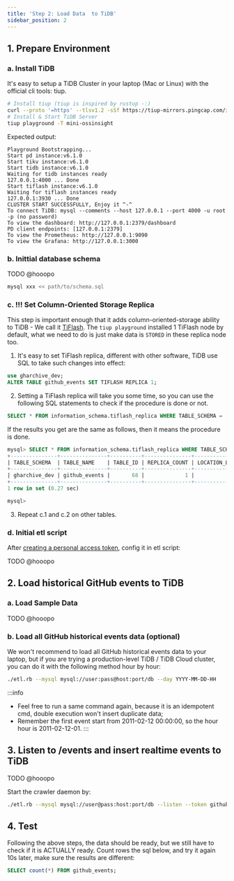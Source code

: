 ```yaml
---
title: 'Step 2: Load Data  to TiDB'
sidebar_position: 2
---
```


## 1. Prepare Environment

### a. Install TiDB
It's easy to setup a TiDB Cluster in your laptop (Mac or Linux) with the official cli tools: tiup.

```bash
# Install tiup (tiup is inspired by rustup -:)
curl --proto '=https' --tlsv1.2 -sSf https://tiup-mirrors.pingcap.com/install.sh | sh
# Install & Start TiDB Server
tiup playground -T mini-ossinsight
```

Expected output:
```
Playground Bootstrapping...
Start pd instance:v6.1.0
Start tikv instance:v6.1.0
Start tidb instance:v6.1.0
Waiting for tidb instances ready
127.0.0.1:4000 ... Done
Start tiflash instance:v6.1.0
Waiting for tiflash instances ready
127.0.0.1:3930 ... Done
CLUSTER START SUCCESSFULLY, Enjoy it ^-^
To connect TiDB: mysql --comments --host 127.0.0.1 --port 4000 -u root -p (no password)
To view the dashboard: http://127.0.0.1:2379/dashboard
PD client endpoints: [127.0.0.1:2379]
To view the Prometheus: http://127.0.0.1:9090
To view the Grafana: http://127.0.0.1:3000
```

### b. Inittial database schema

TODO @hooopo

```bash
mysql xxx << path/to/schema.sql
```

### c. !!! Set Column-Oriented Storage Replica

This step is important enough that it adds column-oriented-storage ability to TiDB - We call it [TiFlash](https://docs.pingcap.com/tidb/dev/tiflash-overview). The `tiup playground` installed 1 TiFlash node by default, what we need to do is just make data is `STORED` in these replica node too.

1. It's easy to set TiFlash replica, different with other software, TiDB use SQL to take such changes into effect:

```sql
use gharchive_dev;
ALTER TABLE github_events SET TIFLASH REPLICA 1;
```

2. Setting a TiFlash replica will take you some time, so you can use the following SQL statements to check if the procedure is done or not.

```sql
SELECT * FROM information_schema.tiflash_replica WHERE TABLE_SCHEMA = 'gharchive_dev' and TABLE_NAME = 'github_events';
```

If the results you get are the same as follows, then it means the procedure is done.

```sql
mysql> SELECT * FROM information_schema.tiflash_replica WHERE TABLE_SCHEMA = 'gharchive_dev' and TABLE_NAME = 'github_events';
+---------------+---------------+----------+---------------+-----------------+-----------+----------+
| TABLE_SCHEMA  | TABLE_NAME    | TABLE_ID | REPLICA_COUNT | LOCATION_LABELS | AVAILABLE | PROGRESS |
+---------------+---------------+----------+---------------+-----------------+-----------+----------+
| gharchive_dev | github_events |       68 |             1 |                 |         1 |        1 |
+---------------+---------------+----------+---------------+-----------------+-----------+----------+
1 row in set (0.27 sec)

mysql>
```

3. Repeat c.1 and c.2 on other tables.

### d. Initial etl script

After [creating a personal access token](/workshop/mini-ossinsight/step-by-step/find-data-source#creating-a-personal-access-token), config it in etl script:

TODO @hooopo


## 2. Load historical GitHub events to TiDB

### a. Load Sample Data

TODO @hooopo

### b. Load all GitHub historical events data (optional)

We won't recommend to load all GitHub historical events data to your laptop, but if you are trying a production-level TiDB / TiDB Cloud cluster, you can do it with the following method hour by hour:

```bash
./etl.rb --mysql mysql://user:pass@host:port/db --day YYYY-MM-DD-HH
```

:::info
* Feel free to run a same command again, because it is an idempotent cmd, double execution won't insert duplicate data;
* Remember the first event start from 2011-02-12 00:00:00, so the hour hour is 2011-02-12-01.
:::

## 3. Listen to /events and insert realtime events to TiDB

TODO @hooopo

Start the crawler daemon by:

```bash
./etl.rb --mysql mysql://user@pass:host:port/db --listen --token github-personal-token1,token2,token3
```

## 4. Test

Following the above steps, the data should be ready, but we still have to check if it is ACTUALLY ready. Count rows the sql below, and try it again 10s later, make sure the results are different:

```sql
SELECT count(*) FROM github_events;
```

